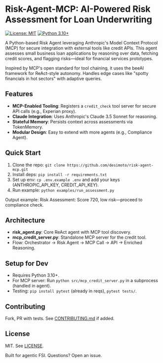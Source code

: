 # Risk-Agent-MCP: AI-Powered Risk Assessment for Loan Underwriting

[![License: MIT](https://img.shields.io/badge/License-MIT-yellow.svg)](https://opensource.org/licenses/MIT)
[![Python 3.10+](https://img.shields.io/badge/Python-3.10%2B-blue.svg)](https://www.python.org/downloads/)

A Python-based Risk Agent leveraging Anthropic's Model Context Protocol (MCP) for secure integration with external tools like credit APIs. This agent assesses small business loan applications by reasoning over data, fetching credit scores, and flagging risks—ideal for financial services prototypes.

Inspired by MCP's open standard for tool chaining, it uses the beeAI framework for ReAct-style autonomy. Handles edge cases like "spotty financials in hot sectors" with adaptive queries.

## Features
- **MCP-Enabled Tooling**: Registers a `credit_check` tool server for secure API calls (e.g., Experian proxy).
- **Claude Integration**: Uses Anthropic's Claude 3.5 Sonnet for reasoning.
- **Stateful Memory**: Persists context across assessments via TokenMemory.
- **Modular Design**: Easy to extend with more agents (e.g., Compliance Agent).

## Quick Start
1. Clone the repo: `git clone https://github.com/desimoto/risk-agent-mcp.git`
2. Install deps: `pip install -r requirements.txt`
3. Set up env: `cp .env.example .env` and add your keys (ANTHROPIC_API_KEY, CREDIT_API_KEY).
4. Run example: `python examples/run_assessment.py`

Output example:
Risk Assessment: Score 720, low risk—proceed to compliance check.


## Architecture
- **risk_agent.py**: Core ReAct agent with MCP tool discovery.
- **mcp_credit_server.py**: Standalone MCP server for the credit tool.
- Flow: Orchestrator → Risk Agent → MCP Call → API → Enriched Reasoning.

## Setup for Dev
- Requires Python 3.10+.
- For MCP server: Run `python src/mcp_credit_server.py` in a subprocess (handled in agent).
- Testing: `pip install pytest` (already in reqs), `pytest tests/`.

## Contributing
Fork, PR with tests. See [CONTRIBUTING.md](CONTRIBUTING.md) if added.

## License
MIT. See [LICENSE](LICENSE).

Built for agentic FSI. Questions? Open an issue.
